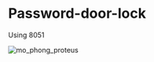 # Password-door-lock
Using 8051

![mo_phong_proteus](https://user-images.githubusercontent.com/86732153/194416642-e7feb5d4-1d26-4707-9001-79c130431075.png)
